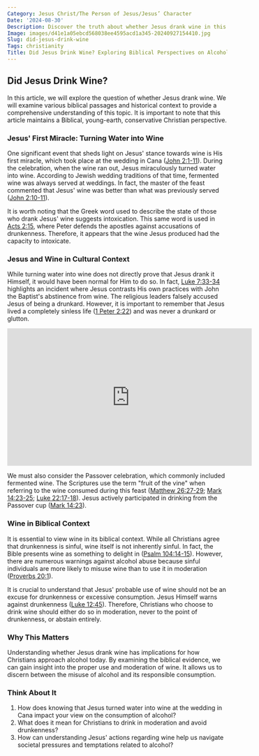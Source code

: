 ```yaml
---
Category: Jesus Christ/The Person of Jesus/Jesus’ Character
Date: '2024-08-30'
Description: Discover the truth about whether Jesus drank wine in this insightful article. Uncover historical and biblical perspectives on this controversial topic.
Image: images/d41e1a05ebcd568038ee4595acd1a345-20240927154410.jpg
Slug: did-jesus-drink-wine
Tags: christianity
Title: Did Jesus Drink Wine? Exploring Biblical Perspectives on Alcohol Consumption
---
```


## Did Jesus Drink Wine?

In this article, we will explore the question of whether Jesus drank wine. We will examine various biblical passages and historical context to provide a comprehensive understanding of this topic. It is important to note that this article maintains a Biblical, young-earth, conservative Christian perspective.

### Jesus' First Miracle: Turning Water into Wine

One significant event that sheds light on Jesus' stance towards wine is His first miracle, which took place at the wedding in Cana ([John 2:1-11](https://www.bibleref.com/John/2/John-2-1.html)). During the celebration, when the wine ran out, Jesus miraculously turned water into wine. According to Jewish wedding traditions of that time, fermented wine was always served at weddings. In fact, the master of the feast commented that Jesus' wine was better than what was previously served ([John 2:10-11](https://www.bibleref.com/John/2/John-2-10.html)).

It is worth noting that the Greek word used to describe the state of those who drank Jesus' wine suggests intoxication. This same word is used in [Acts 2:15](https://www.bibleref.com/Acts/2/Acts-2-15.html), where Peter defends the apostles against accusations of drunkenness. Therefore, it appears that the wine Jesus produced had the capacity to intoxicate.

### Jesus and Wine in Cultural Context

While turning water into wine does not directly prove that Jesus drank it Himself, it would have been normal for Him to do so. In fact, [Luke 7:33-34](https://www.bibleref.com/Luke/7/Luke-7-33.html) highlights an incident where Jesus contrasts His own practices with John the Baptist's abstinence from wine. The religious leaders falsely accused Jesus of being a drunkard. However, it is important to remember that Jesus lived a completely sinless life ([1 Peter 2:22](https://www.bibleref.com/1-Peter/2/1-Peter-2-22.html)) and was never a drunkard or glutton.


<iframe width="560" height="315" src="https://www.youtube.com/embed/aCoc16iwutg" frameborder="0" allow="autoplay; encrypted-media" allowfullscreen></iframe>


We must also consider the Passover celebration, which commonly included fermented wine. The Scriptures use the term "fruit of the vine" when referring to the wine consumed during this feast ([Matthew 26:27-29](https://www.bibleref.com/Matthew/26/Matthew-26-27.html); [Mark 14:23-25](https://www.bibleref.com/Mark/14/Mark-14-23.html); [Luke 22:17-18](https://www.bibleref.com/Luke/22/Luke-22-17.html)). Jesus actively participated in drinking from the Passover cup ([Mark 14:23](https://www.bibleref.com/Mark/14/Mark-14-23.html)).

### Wine in Biblical Context

It is essential to view wine in its biblical context. While all Christians agree that drunkenness is sinful, wine itself is not inherently sinful. In fact, the Bible presents wine as something to delight in ([Psalm 104:14-15](https://www.bibleref.com/Psalm/104/Psalm-104-14.html)). However, there are numerous warnings against alcohol abuse because sinful individuals are more likely to misuse wine than to use it in moderation ([Proverbs 20:1](https://www.bibleref.com/Proverbs/20/Proverbs-20-1.html)).

It is crucial to understand that Jesus' probable use of wine should not be an excuse for drunkenness or excessive consumption. Jesus Himself warns against drunkenness ([Luke 12:45](https://www.bibleref.com/Luke/12/Luke-12-45.html)). Therefore, Christians who choose to drink wine should either do so in moderation, never to the point of drunkenness, or abstain entirely.

### Why This Matters

Understanding whether Jesus drank wine has implications for how Christians approach alcohol today. By examining the biblical evidence, we can gain insight into the proper use and moderation of wine. It allows us to discern between the misuse of alcohol and its responsible consumption.

### Think About It

1. How does knowing that Jesus turned water into wine at the wedding in Cana impact your view on the consumption of alcohol?
2. What does it mean for Christians to drink in moderation and avoid drunkenness?
3. How can understanding Jesus' actions regarding wine help us navigate societal pressures and temptations related to alcohol?